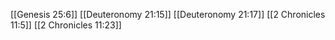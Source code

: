 [[Genesis 25:6]]
[[Deuteronomy 21:15]]
[[Deuteronomy 21:17]]
[[2 Chronicles 11:5]]
[[2 Chronicles 11:23]]
